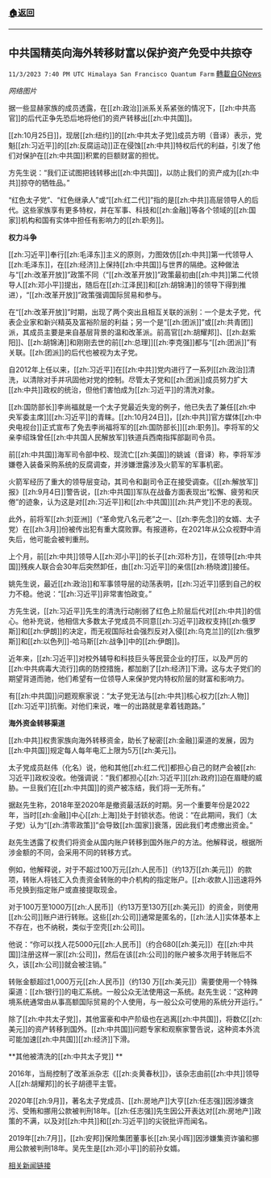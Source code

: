 ###  [:house:返回](README.md)
---


## 中共国精英向海外转移财富以保护资产免受中共掠夺
`11/3/2023 7:40 PM UTC Himalaya San Francisco Quantum Farm` [轉載自GNews](https://gnews.org/articles/1918881)

*网络图片*

据一些显赫家族的成员透露，在[[zh:政治]]派系关系紧张的情况下，[[zh:中共高官]]的后代正争先恐后地将他们的资产转移出[[zh:中共国]]。

[[zh:10月25日]]，现居[[zh:纽约]]的[[zh:中共太子党]]成员方明（音译）表示，党魁[[zh:习近平]]的[[zh:反腐运动]]正在侵蚀[[zh:中共]]特权后代的利益，引发了他们对保护在[[zh:中共国]]积累的巨额财富的担忧。

方先生说：“我们正试图把钱转移出[[zh:中共国]]，以防止我们的资产成为[[zh:中共]]掠夺的牺牲品。”

“红色太子党”、“红色继承人”或“[[zh:红二代]]”指的是[[zh:中共]]高层领导人的后代。这些家族享有更多特权，并在军事、科技和[[zh:金融]]等各个领域的[[zh:国家]]机构和国有实体中担任有影响力的[[zh:职务]]。

**权力斗争**

[[zh:习近平]]奉行[[zh:毛泽东]]主义的原则，力图效仿[[zh:中共]]第一代领导人[[zh:毛泽东]]，在[[zh:经济]]上保持[[zh:中共国]]与世界的隔绝。这种做法与“[[zh:改革开放]]”政策不同（“[[zh:改革开放]]”政策最初由[[zh:中共]]第二代领导人[[zh:邓小平]]提出，随后在[[zh:江泽民]]和[[zh:胡锦涛]]的领导下得到推进），“[[zh:改革开放]]”政策强调国际贸易和参与。

在“[[zh:改革开放]]”时期，出现了两个突出且相互关联的派别：一个是太子党，代表企业家和新兴精英及富裕阶层的利益；另一个是“[[zh:团派]]”或[[zh:共青团]]派，其成员主要是来自基层背景的温和改革派。前高官[[zh:胡耀邦]]、[[zh:赵紫阳]]、[[zh:胡锦涛]]和刚刚去世的前[[zh:总理]][[zh:李克强]]都与“[[zh:团派]]”有关联。[[zh:团派]]的后代也被视为太子党。

自2012年上任以来，[[zh:习近平]]在[[zh:中共]]党内进行了一系列[[zh:政治]]清洗，以清除对手并巩固他对党的控制。尽管太子党和[[zh:团派]]成员努力扩大[[zh:中共]]政权的统治，但他们害怕成为[[zh:习近平]]的清洗对象。

[[zh:国防部长]]李尚福就是一个太子党最近失宠的例子，他已失去了兼任[[zh:中央军委主席]][[zh:习近平]]的青睐。[[zh:10月24日]]，[[zh:中共]]官方媒体[[zh:中央电视台]]正式宣布了免去李尚福将军的[[zh:国防部长]][[zh:职务]]。李将军的父亲李绍珠曾任[[zh:中共国人民解放军]]铁道兵西南指挥部副司令员。

前[[zh:中共国]]海军司令部中校、现流亡[[zh:美国]]的姚诚（音译）称，李将军涉嫌卷入装备采购系统的反腐调查，并涉嫌泄露涉及火箭军的军事机密。

火箭军经历了重大的领导层变动，其司令和副司令正在接受调查。《[[zh:解放军]]报》[[zh:9月4日]]警告说，[[zh:中共国]]军队在战备方面表现出“松懈、疲劳和厌倦”的迹象，认为这是对[[zh:习近平]]和[[zh:中共国]][[zh:共产党]]不忠的表现。

此外，前将军[[zh:刘亚洲]]（“革命党八名元老”之一、[[zh:李先念]]的女婿、太子党）在[[zh:3月]]份被传出犯有重大腐败罪。有报道称，在2021年从公众视野中消失后，他可能会被判重刑。

上个月，前[[zh:中共]]领导人[[zh:邓小平]]的长子[[zh:邓朴方]]，在领导[[zh:中共国]]残疾人联合会30年后突然卸任，由[[zh:习近平]]的亲信[[zh:杨晓渡]]接任。

姚先生说，最近[[zh:政治]]和军事领导层的动荡表明，[[zh:习近平]]感到自己的权力不稳。他说：“[[zh:习近平]]非常害怕政变。”

方先生说，[[zh:习近平]]先生的清洗行动削弱了红色上阶层后代对[[zh:中共]]的信心。他补充说，他相信大多数太子党成员不同意[[zh:习近平]]政权支持[[zh:俄罗斯]]和[[zh:伊朗]]的决定，而无视国际社会强烈反对入侵[[zh:乌克兰]]的[[zh:俄罗斯]]和[[zh:以色列]]-哈马斯[[zh:战争]]中的[[zh:伊朗]]。

近年来，[[zh:习近平]]对校外辅导和科技巨头等民营企业的打压，以及严厉的[[zh:中共病毒大流行]]病的防控措施，都加剧了[[zh:经济]]下滑。这与太子党们的期望背道而驰，他们希望有一位领导人来保护党内特权阶层的财富和影响力。

有[[zh:中共国]]问题观察家说：“太子党无法与[[zh:中共]]核心权力[[zh:人物]][[zh:习近平]]抗衡。对他们来说，唯一的出路就是拿着钱跑路。”

**海外资金转移渠道**

[[zh:中共]]权贵家族向海外转移资金，助长了秘密[[zh:金融]]渠道的发展，因为[[zh:中共国]]规定每人每年电汇上限为5万[[zh:美元]]。

太子党成员赵伟（化名）说，他和其他[[zh:红二代]]都担心自己的财产会被[[zh:习近平]]政权没收。他强调说：“我们都担心[[zh:习近平]][[zh:政府]]迫在眉睫的威胁。一旦我们在[[zh:中共国]]的资产被冻结，我们将一无所有。”

据赵先生称，2018年至2020年是撤资最活跃的时期。另一个重要年份是2022年，当时[[zh:金融]]中心[[zh:上海]]处于封锁状态。他说：“在此期间，我们（太子党）认为“[[zh:清零政策]]”会导致[[zh:国家]]衰落，因此我们考虑撤出资金。”

赵先生透露了权贵们将资金从国内账户转移到国外账户的方法。他解释说，根据所涉金额的不同，会采用不同的转移方式。

例如，他解释说，对于不超过100万元[[zh:人民币]]（约13万[[zh:美元]]）的款项，转账人将钱汇入负责资金转账的中介机构的指定账户。[[zh:收款人]]迅速将外币兑换到指定账户或直接提取现金。

对于100万至1000万[[zh:人民币]]（约13万至130万[[zh:美元]]）的资金，则使用[[zh:公司]]账户进行转账。这些[[zh:公司]]通常是匿名的，[[zh:法人]]实体基本上不存在，也不纳税，类似于空壳[[zh:公司]]。

他说：“你可以找人花5000元[[zh:人民币]]（约合680[[zh:美元]]）在[[zh:中共国]]注册这样一家[[zh:公司]]，然后在该[[zh:公司]]的账户被多次用于转账后不久，该[[zh:公司]]就会被注销。”

转账金额超过1,000万元[[zh:人民币]]（约130 万[[zh:美元]]）需要使用一个特殊渠道：[[zh:银行]]的电汇系统。一般公众无法使用这一系统。赵先生说：“这种跨境系统通常由从事高额国际贸易的个人使用，与一般公众可使用的系统分开运行。”

除了[[zh:中共太子党]]，其他富豪和中产阶级也在逃离[[zh:中共国]]，将数亿[[zh:美元]]的资产转移到国外。[[zh:中共国]]问题专家和观察家警告说，这种资本外流可能加速[[zh:中共国]][[zh:经济]]下滑。

**其他被清洗的[[zh:中共太子党]] **

2016年，当局控制了改革派杂志《[[zh:炎黄春秋]]》，该杂志由前[[zh:中共]]领导人[[zh:胡耀邦]]的长子胡德平主管。

2020年[[zh:9月]]，著名太子党成员、[[zh:房地产]]大亨[[zh:任志强]]因涉嫌贪污、受贿和挪用公款被判刑18年。[[zh:任志强]]先生因公开表达对[[zh:房地产]]政策的不满，以及对[[zh:中共]]和[[zh:习近平]]的尖锐批评而闻名。

2019年[[zh:7月]]，[[zh:安邦]]保险集团董事长[[zh:吴小晖]]因涉嫌集资诈骗和挪用公款被判刑18年。吴先生是[[zh:邓小平]]的前孙女婿。


[相关新闻链接](https://www.theepochtimes.com/china/chinas-elite-moving-wealth-abroad-to-protect-assets-from-ccp-exploitation-says-princeling-5518198)

